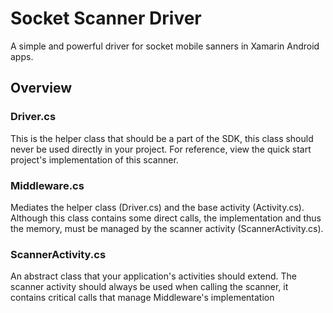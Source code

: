 # Socket Scanner Driver
A simple and powerful driver for socket mobile sanners in Xamarin Android apps.
## Overview
### Driver.cs
This is the helper class that should be a part of the SDK, this class should never be used directly in your project. 
For reference, view the quick start project's implementation of this scanner.
### Middleware.cs
Mediates the helper class (Driver.cs) and the base activity (Activity.cs). Although this class contains some direct calls, the 
implementation and thus the memory, must be managed by the scanner activity (ScannerActivity.cs).
### ScannerActivity.cs
An abstract class that your application's activities should extend. The scanner activity should always be used when calling the scanner, 
it contains critical calls that manage Middleware's implementation
